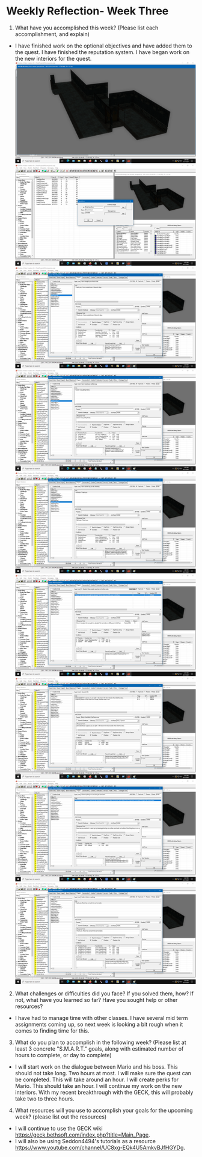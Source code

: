 # Weekly Reflection- Week Three

1. What have you accomplished this week? (Please list each accomplishment, and explain)
  * I have finished work on the optional objectives and have added them to the quest. I have finished the reputation system. I have began work on the new interiors for the quest.
![Interior](WeeklyScreenshots/WeekThreeInterior.png)
![Reputation](WeeklyScreenshots/WeekThreeReputationTracker.png)
![Chore One](WeeklyScreenshots/WeekThreeRyleChoreOne.png)
![Chore Two](WeeklyScreenshots/WeekThreeRyleChoreTwo.png)
![Chore Three](WeeklyScreenshots/WeekThreeRyleChoreThree.png)
![More Time](WeeklyScreenshots/WeekThreeRyleMoreTime.png)
![More Time Two](WeeklyScreenshots/WeekThreeRyleMoreTimeTwo.png)
![More Time Three](WeeklyScreenshots/WeekThreeRyleMoreTimeThree.png)
![More Time Four](WeeklyScreenshots/WeekThreeRyleMoreTimeFour.png)

2. What challenges or difficulties did you face? If you solved them, how? If not, what have you learned so far? Have you sought help or other resources?
  * I have had to manage time with other classes. I have several mid term assignments coming up, so next week is looking a bit rough when it comes to finding time for this.

3. What do you plan to accomplish in the following week? (Please list at least 3 concrete "S.M.A.R.T." goals, along with estimated number of hours to complete, or day to complete)
  * I will start work on the dialogue between Mario and his boss. This should not take long. Two hours at most. I will make sure the quest can be completed. This will take around an hour. I will create perks for Mario. This should take an hour. I will continue my work on the new interiors. With my recent breakthrough with the GECK, this will probably take two to three hours.

4. What resources will you use to accomplish your goals for the upcoming week? (please list out the resources)
  * I will continue to use the GECK wiki https://geck.bethsoft.com/index.php?title=Main_Page.
  * I will also be using Seddon4494's tutorials as a resource https://www.youtube.com/channel/UC8xg-EQk4U5AmkvBJfHGYDg.
